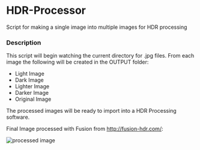 # HDR-Processor
Script for making a single image into multiple images for HDR processing

### Description
This script will begin watching the current directory for .jpg files. From each image the following will be created in the OUTPUT folder:
* Light Image
* Dark Image
* Lighter Image
* Darker Image
* Original Image

The processed images will be ready to import into a HDR Processing software.

Final Image processed with Fusion from http://fusion-hdr.com/:

![processed image](/OUTPUT/Original_Image_01_hdr_mode_1.jpg&raw=true "Processed Image")
